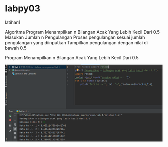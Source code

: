 # labpy03

latihan1

Algoritma Program Menampilkan n Bilangan Acak Yang Lebih Kecil Dari 0.5 
Masukan Jumlah n Pengulangan Proses pengulangan sesuai jumlah pengulangan yang diinputkan
Tampilkan pengulangan dengan nilai di bawah 0.5 

Program Menampilkan n Bilangan Acak Yang Lebih Kecil Dari 0.5

![screen 1](/gambar/screen1.png)